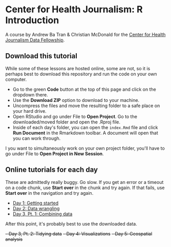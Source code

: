 # Center for Health Journalism: R Introduction

A course by Andrew Ba Tran & Christian McDonald for the [Center for Health Journalism Data Fellowship](https://centerforhealthjournalism.org/event/2020-data-fellowship-1).

## Download this tutorial

While some of these lessons are hosted online, some are not, so it is perhaps best to download this repository and run the code on your own computer.

- Go to the green **Code** button at the top of this page and click on the dropdown there.
- Use the **Download ZIP** option to download to your machine.
- Uncompress the files and move the resulting folder to a safe place on your hard drive.
- Open RStudio and go under File to **Open Project**. Go to the downloaded/moved folder and open the .Rproj file.
- Inside of each day's folder, you can open the `index.Rmd` file and click **Run Document** in the Rmarkdown toolbar. A document will open that you can work through.

I you want to simultaneously work on your own project folder, you'll have to go under File to **Open Project in New Session**.

## Online tutorials for each day

These are admittedly really buggy. Go slow. If you get an error or a timeout on a code chunk, use **Start over** in the chunk and try again. If that fails, use **Start over** in the navigation and try again.

- [Day 1: Getting started](http://chj-r.cmcdonald.com:3838/chj-day1/)
- [Day 2: Data wrangling](http://chj-r.cmcdonald.com:3838/chj-day2/)
- [Day 3, Pt. 1: Combining data](http://chj-r.cmcdonald.com:3838/chj-day3-p1/)

After this point, it's probably best to use the downloaded data.

~~- Day 3, Pt. 2: Tidying data~~
~~- Day 4: Visualizations~~
~~- Day 5: Geospatial analysis~~

